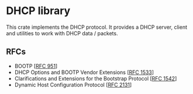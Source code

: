 # DHCP library

This crate implements the DHCP protocol. It provides a DHCP server,  client and utilities to work with DHCP data /
packets.

## RFCs

- BOOTP [[RFC 951](https://datatracker.ietf.org/doc/html/rfc951)]
- DHCP Options and BOOTP Vendor Extensions [[RFC 1533](https://datatracker.ietf.org/doc/html/rfc1533)]
- Clarifications and Extensions for the Bootstrap Protocol [[RFC 1542](https://datatracker.ietf.org/doc/html/rfc1542)]
- Dynamic Host Configuration Protocol [[RFC 2131](https://datatracker.ietf.org/doc/html/rfc2131)]